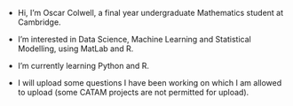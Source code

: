- Hi, I’m Oscar Colwell, a final year undergraduate Mathematics student at Cambridge.
- I’m interested in Data Science, Machine Learning and Statistical Modelling, using MatLab and R.
- I’m currently learning Python and R.

- I will upload some questions I have been working on which I am allowed to upload (some CATAM projects are not permitted for upload).
